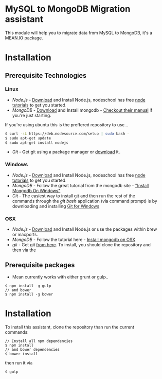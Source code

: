 # MySQL to MongoDB Migration assistant
This module will help you to migrate data from MySQL to MongoDB, it's a MEAN.IO package.
# Installation
## Prerequisite Technologies
### Linux
 * *Node.js* - <a href="http://nodejs.org/download/">Download</a> and Install Node.js, nodeschool has free <a href=" http://nodeschool.io/#workshoppers">node tutorials</a> to get you started.
 * *MongoDB* - <a href="http://www.mongodb.org/downloads">Download</a> and Install mongodb - <a href="http://docs.mongodb.org/manual">Checkout their manual</a> if you're just starting.
 
 If you're using ubuntu this is the preffered repository to use...
 
 ```bash
 $ curl -sL https://deb.nodesource.com/setup | sudo bash -
 $ sudo apt-get update
 $ sudo apt-get install nodejs
 ```
 
 * *Git* - Get git using a package manager or <a href="http://git-scm.com/downloads">download</a> it.
 
### Windows
 * *Node.js* - <a href="http://nodejs.org/download/">Download</a> and Install Node.js, nodeschool has free <a href=" http://nodeschool.io/#workshoppers">node tutorials</a> to get you started.
 * *MongoDB* - Follow the great tutorial from the mongodb site - <a href="http://docs.mongodb.org/manual/tutorial/install-mongodb-on-windows">"Install Mongodb On Windows"</a>
 * *Git* - The easiest way to install git and then run the rest of the commands through the *git bash* application (via command prompt) is by downloading and installing <a href="http://git-scm.com/download/win">Git for Windows</a>
 
### OSX
 * *Node.js* -  <a href="http://nodejs.org/download/">Download</a> and Install Node.js or use the packages within brew or macports.
 * *MongoDB* - Follow the tutorial here - <a href="http://docs.mongodb.org/manual/tutorial/install-mongodb-on-os-x/">Install mongodb on OSX</a>
 * *git* - Get git <a href="http://git-scm.com/download/mac">from here</a>.
To install, you should clone the repository and then via the 

## Prerequisite packages
 
 * Mean currently works with either grunt or gulp..
 ```
 $ npm install -g gulp
 // and bower
 $ npm install -g bower 
 ```
# Installation
 To install this assistant, clone the repository than run the current commands:
 
 ```
 // Install all npm dependencies
 $ npm install
 // and bower dependencies
 $ bower install
 ```
 then run it via
 
 ```
 $ gulp
 ```
